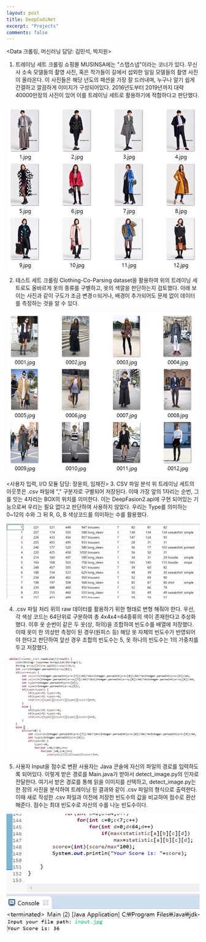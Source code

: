 ```yaml
---
layout: post
title: DeepCodiNet
excerpt: "Projects"
comments: false
---
```

<Data 크롤링, 머신러닝 담당: 김민석, 박지원>
1. 트레이닝 세트 크롤링
  쇼핑몰 MUSINSA에는 "스탭스냅"이라는 코너가 있다. 무신사 소속 모델들의 촬영 사진, 혹은 작가들이 길에서 섭외한 일일 모델들의 촬영 사진이 올라온다. 이 사진들은 해당 년도의 패션을 가장 잘 드러내며, 누구나 알기 쉽게 간결하고 깔끔하게 이미지가 구성되어있다. 2016년도부터 2019년까지 대략 40000만장의 사진이 있어 이를 트레이닝 세트로 활용하기에 적합하다고 판단했다. 

![TrainingSet](./trainingset.JPG)

2. 테스트 세트 크롤링
  Clothing-Co-Parsing dataset을 활용하여 위의 트레이닝 세트로도 올바르게 옷의 종류를 구별하고, 옷의 색깔을 판단하는지 검토했다. 아래 보이는 사진과 같이 구도가 조금 변경ㅇ되거나, 배경이 추가되어도 문제 없이 데이터를 측정하는 것을 알 수 있다. 

![TestSet](./testset.JPG)

<사용자 입력, I/O 모듈 담당: 장윤희, 임채진>
3. CSV 파일 분석
  위 트레이닝 세트의 아웃풋은 .csv 파일에 "," 구분자로 구별되어 저장된다. 이때 가장 앞의 1자리는 순번, 그를 잇는 4자리는 BOX의 위치를 의미한다. 이는 DeepFasion2.api에 구현 되어있는 기능으로써 우리는 필요 없다고 판단하여 사용하지 않았다. 우리는 Type를 의미하는 0~12의 수와 그 뒤 R, G, B 색상코드를 의미하는 수를 활용했다. 

![CSVFile](./csvFile.JPG)


4. .csv 파일 처리
  위의 raw 데이터를 활용하기 위한 형태로 변형 해줘야 한다. 우선, 각 색상 코드는 64단위로 구분하여 총 4x4x4=64종류의 색이 존재한다고 추상화했다. 이후 옷 순번이 같은 두 옷(상, 하의)을 조합하여 빈도수를 배열에 저장했다. 이때 옷이 한 의상만 측정이 된 경우(원피스 등) 해당 옷 자체의 빈도수가 반영되어야 한다고 판단하여 앞선 경우 조합의 빈도수는 5, 옷 하나의 빈도수는 1의 가중치를 두고 저장했다. 

![GetS](./getstatistics.JPG)

5. 사용자 Input을 점수로 변환
  사용자는 Java 콘솔에 자신의 파일의 경로를 입력하도록 되어있다. 이렇게 받은 경로를 Main.java가 받아서 detect_image.py의 인자로 전달한다. 여기서 받은 경로를 통해 읽을 이미지를 선택하고, detect_image.py는 한 장의 사진을 분석하여 트레이닝 된 결과와 같이 .csv 파일의 형식으로 출력한다. 이때 새로 작성한 .csv 파일과 이전에 저장한 빈도수의 값을 비교하여 점수로 환산해준다. 점수는 최대 빈도수로 자신의 수를 나눈 빈도수이다. 

![Sample](./sample.JPG)


